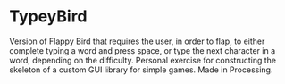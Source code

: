 # TypeyBird
Version of Flappy Bird that requires the user, in order to flap, to either complete typing a word and press space, or type the next character in a word, depending on the difficulty. Personal exercise for constructing the skeleton of a custom GUI library for simple games. Made in Processing. 
